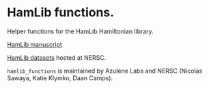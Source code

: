 # HamLib functions.
Helper functions for the HamLib Hamiltonian library.

[HamLib manuscript](https://arxiv.org/abs/2306.13126)

[HamLib datasets](https://portal.nersc.gov/cfs/m888/dcamps/hamlib/) hosted at NERSC.

`hamlib_functions` is maintained by Azulene Labs and NERSC (Nicolas Sawaya, Katie Klymko, Daan Camps).

